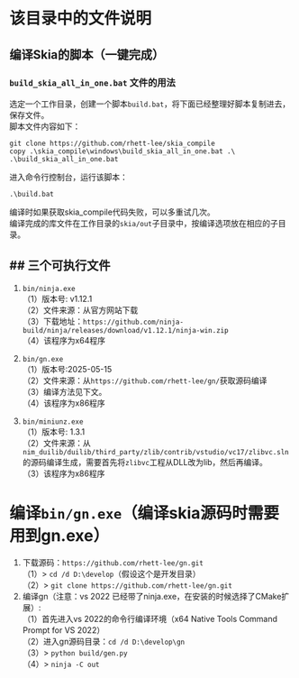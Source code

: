 # 该目录中的文件说明
## 编译Skia的脚本（一键完成）
### `build_skia_all_in_one.bat` 文件的用法    
选定一个工作目录，创建一个脚本`build.bat`，将下面已经整理好脚本复制进去，保存文件。    
脚本文件内容如下：    
```
git clone https://github.com/rhett-lee/skia_compile
copy .\skia_compile\windows\build_skia_all_in_one.bat .\
.\build_skia_all_in_one.bat

```
进入命令行控制台，运行该脚本： 
```
.\build.bat
```
编译时如果获取skia_compile代码失败，可以多重试几次。    
编译完成的库文件在工作目录的`skia/out`子目录中，按编译选项放在相应的子目录。    
   
## ## 三个可执行文件
1. `bin/ninja.exe`    
（1）版本号: v1.12.1    
（2）文件来源：从官方网站下载    
（3）下载地址：`https://github.com/ninja-build/ninja/releases/download/v1.12.1/ninja-win.zip`    
（4）该程序为x64程序    

2. `bin/gn.exe`    
（1）版本号:2025-05-15    
（2）文件来源：从`https://github.com/rhett-lee/gn/`获取源码编译    
（3）编译方法见下文。    
（4）该程序为x86程序    

3. `bin/miniunz.exe`    
（1）版本号: 1.3.1    
（2）文件来源：从`nim_duilib/duilib/third_party/zlib/contrib/vstudio/vc17/zlibvc.sln`的源码编译生成，需要首先将`zlibvc`工程从DLL改为lib，然后再编译。    
（3）该程序为x86程序    

# 编译`bin/gn.exe`（编译skia源码时需要用到gn.exe）
1. 下载源码：`https://github.com/rhett-lee/gn.git`    
（1）\> `cd /d D:\develop`（假设这个是开发目录）    
（2）\> `git clone https://github.com/rhett-lee/gn.git`
2. 编译gn（注意：vs 2022 已经带了ninja.exe，在安装的时候选择了CMake扩展）:    
（1）首先进入vs 2022的命令行编译环境（x64 Native Tools Command Prompt for VS 2022）    
（2）进入gn源码目录：`cd /d D:\develop\gn`    
（3）\> `python build/gen.py`    
（4）\> `ninja -C out`    